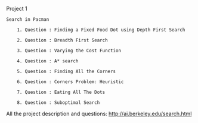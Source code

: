 Project 1

    Search in Pacman

        1. Question : Finding a Fixed Food Dot using Depth First Search

        2. Question : Breadth First Search

        3. Question : Varying the Cost Function

        4. Question : A* search

        5. Question : Finding All the Corners

        6. Question : Corners Problem: Heuristic

        7. Question : Eating All The Dots

        8. Question : Suboptimal Search

All the project description and questions: http://ai.berkeley.edu/search.html

